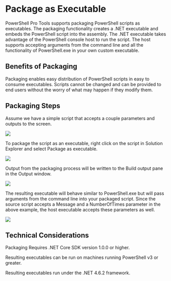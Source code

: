 # Package as Executable

PowerShell Pro Tools supports packaging PowerShell scripts as executables. The packaging functionality creates a .NET executable and embeds the PowerShell script into the assembly. The .NET executable takes advantage of the PowerShell console host to run the script. The host supports accepting arguments from the command line and all the functionality of PowerShell.exe in your own custom executable.

## Benefits of Packaging

Packaging enables easy distribution of PowerShell scripts in easy to consume executables. Scripts cannot be changed and can be provided to end users without the worry of what may happen if they modify them.

## Packaging Steps

Assume we have a simple script that accepts a couple parameters and outputs to the screen.

![](https://i1.wp.com/poshtools.com/wp-content/uploads/2017/05/script.png?resize=767%2C225&ssl=1)

To package the script as an executable, right click on the script in Solution Explorer and select Package as executable.

![](https://i0.wp.com/poshtools.com/wp-content/uploads/2017/05/packageAsExe.png?resize=654%2C307&ssl=1)

Output from the packaging process will be written to the Build output pane in the Output window.

![](https://i0.wp.com/poshtools.com/wp-content/uploads/2017/05/output.png?resize=1024%2C97&ssl=1)

The resulting executable will behave similar to PowerShell.exe but will pass arguments from the command line into your packaged script. Since the source script accepts a Message and a NumberOfTimes parameter in the above example, the host executable accepts these parameters as well.

![](https://i2.wp.com/poshtools.com/wp-content/uploads/2017/05/result.png?resize=716%2C415&ssl=1)

## Technical Considerations

Packaging Requires .NET Core SDK version 1.0.0 or higher.

Resulting executables can be run on machines running PowerShell v3 or greater.

Resulting executables run under the .NET 4.6.2 framework.


